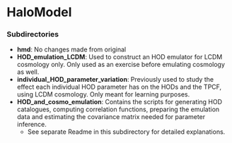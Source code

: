 # HaloModel

### Subdirectories

 - **hmd**: No changes made from original
 - **HOD_emulation_LCDM**: Used to construct an HOD emulator for LCDM cosmology only. Only used as an exercise before emulating cosmology as well.
 - **individual_HOD_parameter_variation**: Previously used to study the effect each individual HOD parameter has on the HODs and the TPCF, using LCDM cosmology. Only meant for learning purposes.
 - **HOD_and_cosmo_emulation**: Contains the scripts for generating HOD catalogues, computing correlation functions, preparing the emulation data and estimating the covariance matrix needed for parameter inference. 
     - See separate Readme in this subdirectory for detailed explanations.  




